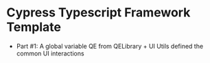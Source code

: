 # Cypress Typescript Framework Template

- Part #1: A global variable QE from QELibrary + UI Utils defined the common UI interactions
